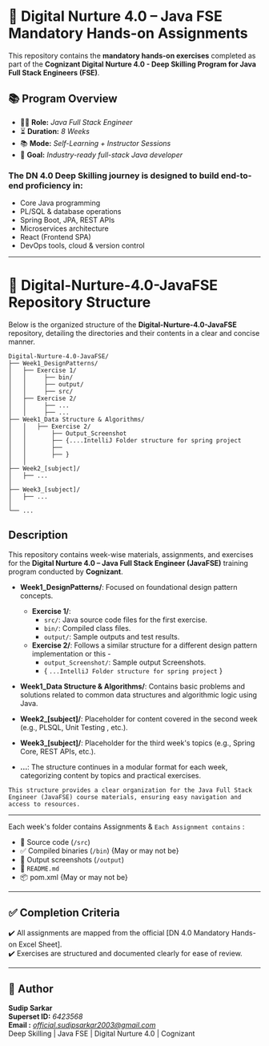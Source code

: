 # 💼 Digital Nurture 4.0 – Java FSE Mandatory Hands-on Assignments

This repository contains the **mandatory hands-on exercises** completed as part of the **Cognizant Digital Nurture 4.0 - Deep Skilling Program for Java Full Stack Engineers (FSE)**.

## 📚 Program Overview

- 👨‍💻 **Role:** *Java Full Stack Engineer*
- ⏳ **Duration:** *8 Weeks*
- 📚 **Mode:** *Self-Learning + Instructor Sessions*
- 🧠 **Goal:** *Industry-ready full-stack Java developer*

### The DN 4.0 Deep Skilling journey is designed to build end-to-end proficiency in:
- Core Java programming
- PL/SQL & database operations
- Spring Boot, JPA, REST APIs
- Microservices architecture
- React (Frontend SPA)
- DevOps tools, cloud & version control
---

# 📁 Digital-Nurture-4.0-JavaFSE Repository Structure

Below is the organized structure of the **Digital-Nurture-4.0-JavaFSE** repository, detailing the directories and their contents in a clear and concise manner.

```
Digital-Nurture-4.0-JavaFSE/
├── Week1_DesignPatterns/   
│   ├── Exercise 1/
│   │     ├── bin/
│   │     ├── output/
│   │     ├── src/
│   ├── Exercise 2/
│   │     ├── ...
│   │     ├── ...
├── Week1_Data Structure & Algorithms/
│   │   ├── Exercise 2/
│   │       ├── Output_Screenshot
│   │       ├── {....IntelliJ Folder structure for spring project
│   │       ├──    
│   │       ├── }
│   │
├── Week2_[subject]/
│   ├── ...
│
├── Week3_[subject]/
│   ├── ...
│
└── ...
```

## Description

This repository contains week-wise materials, assignments, and exercises for the **Digital Nurture 4.0 – Java Full Stack Engineer (JavaFSE)** training program conducted by **Cognizant**.

- **Week1_DesignPatterns/**: Focused on foundational design pattern concepts.
  - **Exercise 1/**: 
    - `src/`: Java source code files for the first exercise.
    - `bin/`: Compiled class files.
    - `output/`: Sample outputs and test results.
  - **Exercise 2/**: Follows a similar structure for a different design pattern implementation or this -
    - `output_Screenshot/`: Sample output Screenshots.
    - { `...IntelliJ Folder structure for spring project` }
  
- **Week1_Data Structure & Algorithms/**: Contains basic problems and solutions related to common data structures and algorithmic logic using Java.

- **Week2_[subject]/**: Placeholder for content covered in the second week (e.g., PLSQL, Unit Testing , etc.).
  
- **Week3_[subject]/**: Placeholder for the third week's topics (e.g., Spring Core, REST APIs, etc.).

- **...**: The structure continues in a modular format for each week, categorizing content by topics and practical exercises.

`This structure provides a clear organization for the Java Full Stack Engineer (JavaFSE) course materials, ensuring easy navigation and access to resources.`

---


Each week's folder contains Assignments & `Each Assignment contains` :
- 🧠 Source code (`/src`)
- ✅ Compiled binaries (`/bin`) {May or may not be}
- 📸 Output screenshots (`/output`)
- 📄 `README.md`
- 📦 pom.xml {May or may not be}

---

## ✅ Completion Criteria
✔️ All assignments are mapped from the official [DN 4.0 Mandatory Hands-on Excel Sheet].  
✔️ Exercises are structured and documented clearly for ease of review.

---

## 🙋 Author  
**Sudip Sarkar**    
**Superset ID:** *6423568*  
**Email :** *official.sudipsarkar2003@gmail.com*  
Deep Skilling | Java FSE | Digital Nurture 4.0 | Cognizant  

